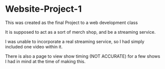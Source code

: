 # Website-Project-1

This was created as the final Project to a web development class

It is supposed to act as a sort of merch shop, and be a streaming service.

I was unable to incorporate a real streaming service, so I had simply included one video within it. 

There is also a page to view show timing (NOT ACCURATE) for a few shows I had in mind at the time of making this.
